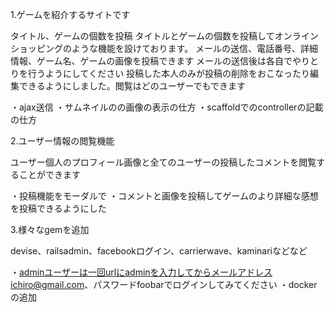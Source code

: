 1.ゲームを紹介するサイトです

タイトル、ゲームの個数を投稿
タイトルとゲームの個数を投稿してオンラインショッピングのような機能を設けております。
メールの送信、電話番号、詳細情報、ゲーム名、ゲームの画像を投稿できます
メールの送信後は各自でやりとりを行うようにしてください
投稿した本人のみが投稿の削除をおこなったり編集できるようにしました。閲覧はどのユーザーでもできます


・ajax送信
・サムネイルのの画像の表示の仕方
・scaffoldでのcontrollerの記載の仕方


2.ユーザー情報の閲覧機能

ユーザー個人のプロフィール画像と全てのユーザーの投稿したコメントを閲覧することができます

・投稿機能をモーダルで
・コメントと画像を投稿してゲームのより詳細な感想を投稿できるようにした



3.様々なgemを追加

devise、railsadmin、facebookログイン、carrierwave、kaminariなどなど

・adminユーザーは一回urlにadminを入力してからメールアドレスichiro@gmail.com、パスワードfoobarでログインしてみてください
・dockerの追加
